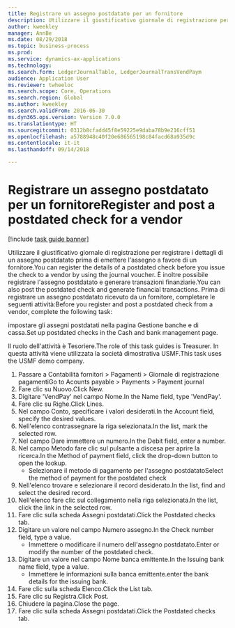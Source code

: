 ```yaml
--- 
title: Registrare un assegno postdatato per un fornitore
description: Utilizzare il giustificativo giornale di registrazione per registrare i dettagli di un assegno postdatato prima di emettere l'assegno a favore di un fornitore.
author: kweekley
manager: AnnBe
ms.date: 08/29/2018
ms.topic: business-process
ms.prod: 
ms.service: dynamics-ax-applications
ms.technology: 
ms.search.form: LedgerJournalTable, LedgerJournalTransVendPaym
audience: Application User
ms.reviewer: twheeloc
ms.search.scope: Core, Operations
ms.search.region: Global
ms.author: kweekley
ms.search.validFrom: 2016-06-30
ms.dyn365.ops.version: Version 7.0.0
ms.translationtype: HT
ms.sourcegitcommit: 0312b8cfadd45f8e59225e9daba78b9e216cff51
ms.openlocfilehash: a5788948c40f20e686565198c84facd68a935d9c
ms.contentlocale: it-it
ms.lasthandoff: 09/14/2018

---
```

# <a name="register-and-post-a-postdated-check-for-a-vendor"></a><span data-ttu-id="21f26-103">Registrare un assegno postdatato per un fornitore</span><span class="sxs-lookup"><span data-stu-id="21f26-103">Register and post a postdated check for a vendor</span></span>

[!include [task guide banner](../../includes/task-guide-banner.md)]

<span data-ttu-id="21f26-104">Utilizzare il giustificativo giornale di registrazione per registrare i dettagli di un assegno postdatato prima di emettere l'assegno a favore di un fornitore.</span><span class="sxs-lookup"><span data-stu-id="21f26-104">You can register the details of a postdated check before you issue the check to a vendor by using the journal voucher.</span></span> <span data-ttu-id="21f26-105">È inoltre possibile registrare l'assegno postdatato e generare transazioni finanziarie.</span><span class="sxs-lookup"><span data-stu-id="21f26-105">You can also post the postdated check and generate financial transactions.</span></span> <span data-ttu-id="21f26-106">Prima di registrare un assegno postdatato ricevuto da un fornitore, completare le seguenti attività:</span><span class="sxs-lookup"><span data-stu-id="21f26-106">Before you register and post a postdated check from a vendor, complete the following task:</span></span> 

<span data-ttu-id="21f26-107">impostare gli assegni postdatati nella pagina Gestione banche e di cassa.</span><span class="sxs-lookup"><span data-stu-id="21f26-107">Set up postdated checks in the Cash and bank management page.</span></span> 



<span data-ttu-id="21f26-108">Il ruolo dell'attività è Tesoriere.</span><span class="sxs-lookup"><span data-stu-id="21f26-108">The role of this task guides is Treasurer.</span></span> <span data-ttu-id="21f26-109">In questa attività viene utilizzata la società dimostrativa USMF.</span><span class="sxs-lookup"><span data-stu-id="21f26-109">This task uses the USMF demo company.</span></span>

1. <span data-ttu-id="21f26-110">Passare a Contabilità fornitori > Pagamenti > Giornale di registrazione pagamenti</span><span class="sxs-lookup"><span data-stu-id="21f26-110">Go to Acounts payable > Payments > Payment journal</span></span>
2. <span data-ttu-id="21f26-111">Fare clic su Nuovo.</span><span class="sxs-lookup"><span data-stu-id="21f26-111">Click New.</span></span>
3. <span data-ttu-id="21f26-112">Digitare 'VendPay' nel campo Nome.</span><span class="sxs-lookup"><span data-stu-id="21f26-112">In the Name field, type 'VendPay'.</span></span>
4. <span data-ttu-id="21f26-113">Fare clic su Righe.</span><span class="sxs-lookup"><span data-stu-id="21f26-113">Click Lines.</span></span>
5. <span data-ttu-id="21f26-114">Nel campo Conto, specificare i valori desiderati.</span><span class="sxs-lookup"><span data-stu-id="21f26-114">In the Account field, specify the desired values.</span></span>
6. <span data-ttu-id="21f26-115">Nell'elenco contrassegnare la riga selezionata.</span><span class="sxs-lookup"><span data-stu-id="21f26-115">In the list, mark the selected row.</span></span>
7. <span data-ttu-id="21f26-116">Nel campo Dare immettere un numero.</span><span class="sxs-lookup"><span data-stu-id="21f26-116">In the Debit field, enter a number.</span></span>
8. <span data-ttu-id="21f26-117">Nel campo Metodo fare clic sul pulsante a discesa per aprire la ricerca.</span><span class="sxs-lookup"><span data-stu-id="21f26-117">In the Method of payment field, click the drop-down button to open the lookup.</span></span>
    * <span data-ttu-id="21f26-118">Selezionare il metodo di pagamento per l'assegno postdatato</span><span class="sxs-lookup"><span data-stu-id="21f26-118">Select the method of payment for the postdated check</span></span>  
9. <span data-ttu-id="21f26-119">Nell'elenco trovare e selezionare il record desiderato.</span><span class="sxs-lookup"><span data-stu-id="21f26-119">In the list, find and select the desired record.</span></span>
10. <span data-ttu-id="21f26-120">Nell'elenco fare clic sul collegamento nella riga selezionata.</span><span class="sxs-lookup"><span data-stu-id="21f26-120">In the list, click the link in the selected row.</span></span>
11. <span data-ttu-id="21f26-121">Fare clic sulla scheda Assegni postdatati.</span><span class="sxs-lookup"><span data-stu-id="21f26-121">Click the Postdated checks tab.</span></span>
12. <span data-ttu-id="21f26-122">Digitare un valore nel campo Numero assegno.</span><span class="sxs-lookup"><span data-stu-id="21f26-122">In the Check number field, type a value.</span></span>
    * <span data-ttu-id="21f26-123">Immettere o modificare il numero dell'assegno postdatato.</span><span class="sxs-lookup"><span data-stu-id="21f26-123">Enter or modify the number of the postdated check.</span></span>  
13. <span data-ttu-id="21f26-124">Digitare un valore nel campo Nome banca emittente.</span><span class="sxs-lookup"><span data-stu-id="21f26-124">In the Issuing bank name field, type a value.</span></span>
    * <span data-ttu-id="21f26-125">Immettere le informazioni sulla banca emittente.</span><span class="sxs-lookup"><span data-stu-id="21f26-125">enter the bank details for the issuing bank.</span></span>  
14. <span data-ttu-id="21f26-126">Fare clic sulla scheda Elenco.</span><span class="sxs-lookup"><span data-stu-id="21f26-126">Click the List tab.</span></span>
15. <span data-ttu-id="21f26-127">Fare clic su Registra.</span><span class="sxs-lookup"><span data-stu-id="21f26-127">Click Post.</span></span>
16. <span data-ttu-id="21f26-128">Chiudere la pagina.</span><span class="sxs-lookup"><span data-stu-id="21f26-128">Close the page.</span></span>
17. <span data-ttu-id="21f26-129">Fare clic sulla scheda Assegni postdatati.</span><span class="sxs-lookup"><span data-stu-id="21f26-129">Click the Postdated checks tab.</span></span>


